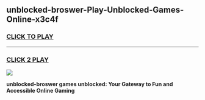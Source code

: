 
## unblocked-broswer-Play-Unblocked-Games-Online-x3c4f
<h3>
<a href="https://premium76.site?title=unblocked-broswer&ref=25A">CLICK TO PLAY</a></h3>
<hr>

<h3>
<a href="https://premium76.site?title=unblocked-broswer&ref=25A">CLICK 2 PLAY</a>
  
</h3>

<a href="https://premium76.site?title=unblocked-broswer&ref=25A"><img src="https://clearcache.store/games.png"></a>


**unblocked-broswer games unblocked: Your Gateway to Fun and Accessible Online Gaming**
